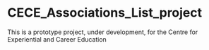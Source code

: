 # CECE_Associations_List_project
 This is a prototype project, under development, for the Centre for Experiential and Career Education
